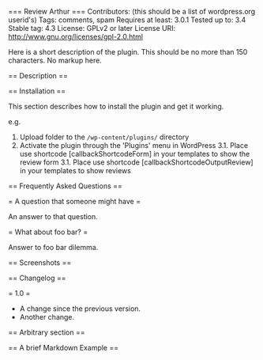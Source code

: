 === Review Arthur ===
Contributors: (this should be a list of wordpress.org userid's)
Tags: comments, spam
Requires at least: 3.0.1
Tested up to: 3.4
Stable tag: 4.3
License: GPLv2 or later
License URI: http://www.gnu.org/licenses/gpl-2.0.html

Here is a short description of the plugin.  This should be no more than 150 characters.  No markup here.

== Description ==



== Installation ==

This section describes how to install the plugin and get it working.

e.g.

1. Upload folder to the `/wp-content/plugins/` directory
2. Activate the plugin through the 'Plugins' menu in WordPress
   3.1. Place use shortcode [callbackShortcodeForm] in your templates to show the review form
   3.1. Place use shortcode [callbackShortcodeOutputReview] in your templates to show reviews

== Frequently Asked Questions ==

= A question that someone might have =

An answer to that question.

= What about foo bar? =

Answer to foo bar dilemma.

== Screenshots ==


== Changelog ==

= 1.0 =
* A change since the previous version.
* Another change.

== Arbitrary section ==

== A brief Markdown Example ==
